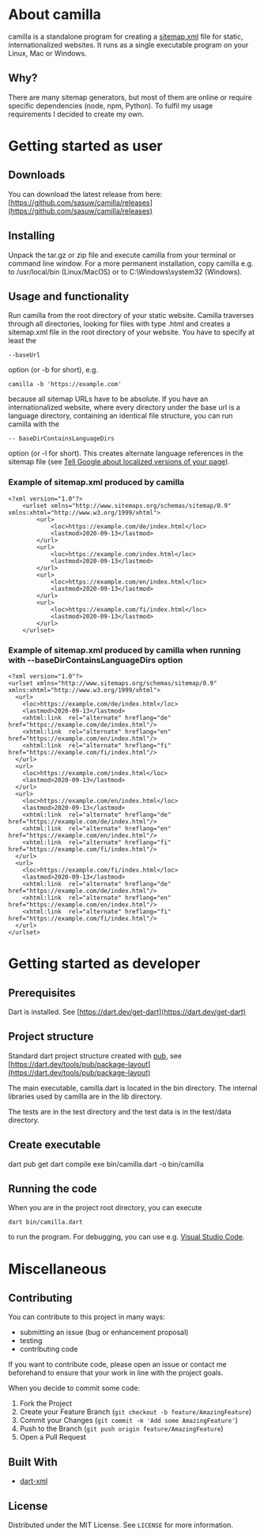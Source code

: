 <!-- ABOUT THE PROJECT -->
# About camilla

camilla is a standalone program for creating a [sitemap.xml](https://www.sitemaps.org/) file for static, internationalized websites. It runs as a single executable program on your Linux, Mac or Windows.

## Why?

There are many sitemap generators, but most of them are online or require specific dependencies (node, npm, Python). To fulfil my usage requirements I decided to create my own.

# Getting started as user

## Downloads

You can download the latest release from here: [https://github.com/sasuw/camilla/releases](https://github.com/sasuw/camilla/releases)

## Installing

Unpack the tar.gz or zip file and execute camilla from your terminal or command line window. For a more permanent installation, copy camilla e.g. to /usr/local/bin (Linux/MacOS) or to C:\Windows\system32 (Windows).

## Usage and functionality

Run camilla from the root directory of your static website. Camilla traverses through all directories, looking for files with type .html  and creates a sitemap.xml file in the root directory of your website. You have to specify at least the 

    --baseUrl

option (or -b for short), e.g.

    camilla -b 'https://example.com'

because all sitemap URLs have to be absolute. If you have an internationalized website, where every directory under the base url is a language directory, containing an identical file structure, you can run camilla with the

    -- baseDirContainsLanguageDirs

option (or -l for short). This creates alternate language references in the sitemap file (see [Tell Google about localized versions of your page](https://support.google.com/webmasters/answer/189077?hl=en)).

### Example of sitemap.xml produced by camilla

    <?xml version="1.0"?>
        <urlset xmlns="http://www.sitemaps.org/schemas/sitemap/0.9" xmlns:xhtml="http://www.w3.org/1999/xhtml">
            <url>
                <loc>https://example.com/de/index.html</loc>
                <lastmod>2020-09-13</lastmod>
            </url>
            <url>
                <loc>https://example.com/index.html</loc>
                <lastmod>2020-09-13</lastmod>
            </url>
            <url>
                <loc>https://example.com/en/index.html</loc>
                <lastmod>2020-09-13</lastmod>
            </url>
            <url>
                <loc>https://example.com/fi/index.html</loc>
                <lastmod>2020-09-13</lastmod>
            </url>
        </urlset>


### Example of sitemap.xml produced by camilla when running with --baseDirContainsLanguageDirs option

    <?xml version="1.0"?>
    <urlset xmlns="http://www.sitemaps.org/schemas/sitemap/0.9" xmlns:xhtml="http://www.w3.org/1999/xhtml">
      <url>
        <loc>https://example.com/de/index.html</loc>
        <lastmod>2020-09-13</lastmod>
        <xhtml:link  rel="alternate" hreflang="de" href="https://example.com/de/index.html"/>
        <xhtml:link  rel="alternate" hreflang="en" href="https://example.com/en/index.html"/>
        <xhtml:link  rel="alternate" hreflang="fi" href="https://example.com/fi/index.html"/>
      </url>
      <url>
        <loc>https://example.com/index.html</loc>
        <lastmod>2020-09-13</lastmod>
      </url>
      <url>
        <loc>https://example.com/en/index.html</loc>
        <lastmod>2020-09-13</lastmod>
        <xhtml:link  rel="alternate" hreflang="de" href="https://example.com/de/index.html"/>
        <xhtml:link  rel="alternate" hreflang="en" href="https://example.com/en/index.html"/>
        <xhtml:link  rel="alternate" hreflang="fi" href="https://example.com/fi/index.html"/>
      </url>
      <url>
        <loc>https://example.com/fi/index.html</loc>
        <lastmod>2020-09-13</lastmod>
        <xhtml:link  rel="alternate" hreflang="de" href="https://example.com/de/index.html"/>
        <xhtml:link  rel="alternate" hreflang="en" href="https://example.com/en/index.html"/>
        <xhtml:link  rel="alternate" hreflang="fi" href="https://example.com/fi/index.html"/>
      </url>
    </urlset>


# Getting started as developer

## Prerequisites

Dart is installed. See [https://dart.dev/get-dart](https://dart.dev/get-dart)

## Project structure

Standard dart project structure created with [pub](https://dart.dev/tools/pub/cmd), see [https://dart.dev/tools/pub/package-layout](https://dart.dev/tools/pub/package-layout)

The main executable, camilla.dart is located in the bin directory. The internal libraries used by camilla are in the lib directory.

The tests are in the test directory and the test data is in the test/data directory.

## Create executable

  dart pub get
  dart compile exe bin/camilla.dart -o bin/camilla

## Running the code

When you are in the project root directory, you can execute

    dart bin/camilla.dart

to run the program. For debugging, you can use e.g. [Visual Studio Code](https://code.visualstudio.com/).

# Miscellaneous

<!-- CONTRIBUTING -->
## Contributing

You can contribute to this project in many ways:

  * submitting an issue (bug or enhancement proposal) 
  * testing
  * contributing code

If you want to contribute code, please open an issue or contact me beforehand to ensure that your work in line with the project goals.

When you decide to commit some code:

1. Fork the Project
2. Create your Feature Branch (`git checkout -b feature/AmazingFeature`)
3. Commit your Changes (`git commit -m 'Add some AmazingFeature'`)
4. Push to the Branch (`git push origin feature/AmazingFeature`)
5. Open a Pull Request

## Built With

* [dart-xml](https://github.com/renggli/dart-xml)

<!-- LICENSE -->
## License

Distributed under the MIT License. See `LICENSE` for more information.